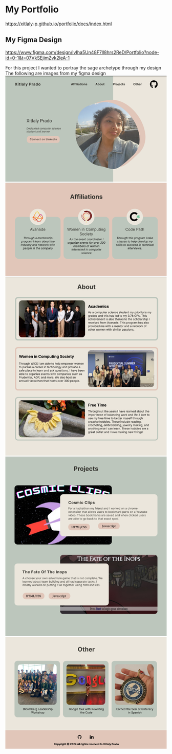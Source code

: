 # My Portfolio
https://xitlaly-p.github.io/portfolio/docs/index.html
## My Figma Design
https://www.figma.com/design/lvIha5Un48F7ll8hrs2ReD/Portfolio?node-id=0-1&t=07VkSEjimZvk2leA-1

For this project I wanted to portray the sage archetype through my design
The following are images from my figma design
![Screenshot of my Styled Resume on desktop](./images/screenshot1.png)
![Screenshot of my Styled Resume on desktop](./images/screenshot2.png)
![Screenshot of my Styled Resume on desktop](./images/screenshot3.png)
![Screenshot of my Styled Resume on desktop](./images/screenshot4.png)
![Screenshot of my Styled Resume on desktop](./images/screenshot5.png)
